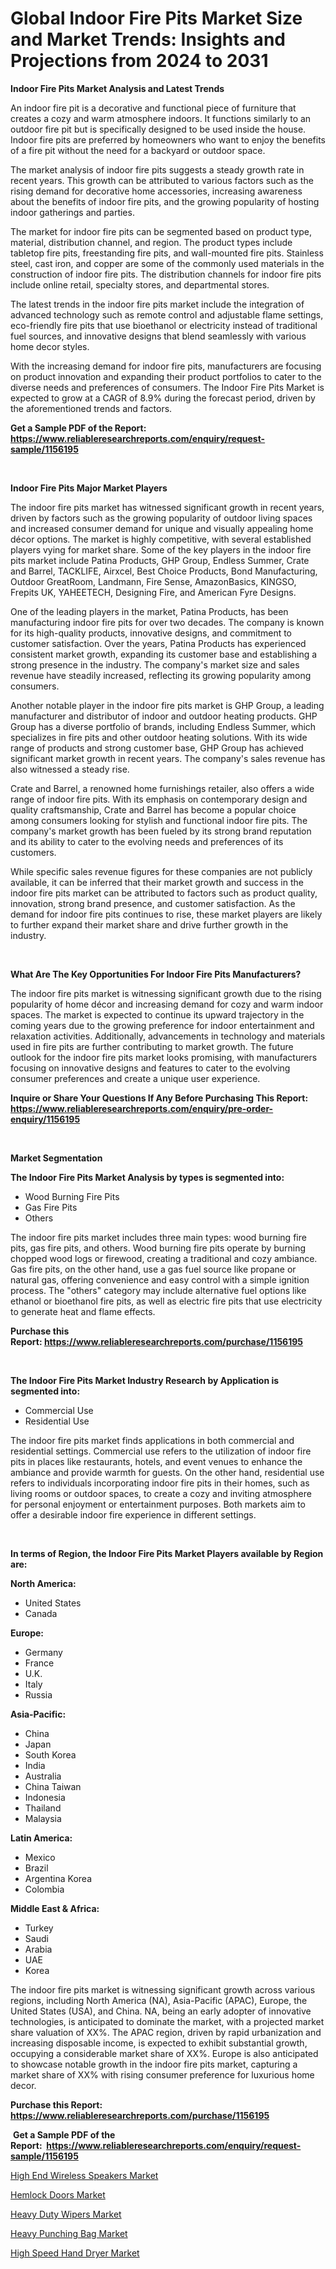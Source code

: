 <p><h1>Global Indoor Fire Pits Market Size and Market Trends: Insights and Projections from 2024 to 2031</h1></p><p><strong>Indoor Fire Pits Market Analysis and Latest Trends</strong></p>
<p><p>An indoor fire pit is a decorative and functional piece of furniture that creates a cozy and warm atmosphere indoors. It functions similarly to an outdoor fire pit but is specifically designed to be used inside the house. Indoor fire pits are preferred by homeowners who want to enjoy the benefits of a fire pit without the need for a backyard or outdoor space.</p><p>The market analysis of indoor fire pits suggests a steady growth rate in recent years. This growth can be attributed to various factors such as the rising demand for decorative home accessories, increasing awareness about the benefits of indoor fire pits, and the growing popularity of hosting indoor gatherings and parties.</p><p>The market for indoor fire pits can be segmented based on product type, material, distribution channel, and region. The product types include tabletop fire pits, freestanding fire pits, and wall-mounted fire pits. Stainless steel, cast iron, and copper are some of the commonly used materials in the construction of indoor fire pits. The distribution channels for indoor fire pits include online retail, specialty stores, and departmental stores.</p><p>The latest trends in the indoor fire pits market include the integration of advanced technology such as remote control and adjustable flame settings, eco-friendly fire pits that use bioethanol or electricity instead of traditional fuel sources, and innovative designs that blend seamlessly with various home decor styles.</p><p>With the increasing demand for indoor fire pits, manufacturers are focusing on product innovation and expanding their product portfolios to cater to the diverse needs and preferences of consumers. The Indoor Fire Pits Market is expected to grow at a CAGR of 8.9% during the forecast period, driven by the aforementioned trends and factors.</p></p>
<p><strong>Get a Sample PDF of the Report:&nbsp; <a href="https://www.reliableresearchreports.com/enquiry/request-sample/1156195">https://www.reliableresearchreports.com/enquiry/request-sample/1156195</a></strong></p>
<p>&nbsp;</p>
<p><strong>Indoor Fire Pits Major Market Players</strong></p>
<p><p>The indoor fire pits market has witnessed significant growth in recent years, driven by factors such as the growing popularity of outdoor living spaces and increased consumer demand for unique and visually appealing home décor options. The market is highly competitive, with several established players vying for market share. Some of the key players in the indoor fire pits market include Patina Products, GHP Group, Endless Summer, Crate and Barrel, TACKLIFE, Airxcel, Best Choice Products, Bond Manufacturing, Outdoor GreatRoom, Landmann, Fire Sense, AmazonBasics, KINGSO, Frepits UK, YAHEETECH, Designing Fire, and American Fyre Designs. </p><p>One of the leading players in the market, Patina Products, has been manufacturing indoor fire pits for over two decades. The company is known for its high-quality products, innovative designs, and commitment to customer satisfaction. Over the years, Patina Products has experienced consistent market growth, expanding its customer base and establishing a strong presence in the industry. The company's market size and sales revenue have steadily increased, reflecting its growing popularity among consumers.</p><p>Another notable player in the indoor fire pits market is GHP Group, a leading manufacturer and distributor of indoor and outdoor heating products. GHP Group has a diverse portfolio of brands, including Endless Summer, which specializes in fire pits and other outdoor heating solutions. With its wide range of products and strong customer base, GHP Group has achieved significant market growth in recent years. The company's sales revenue has also witnessed a steady rise.</p><p>Crate and Barrel, a renowned home furnishings retailer, also offers a wide range of indoor fire pits. With its emphasis on contemporary design and quality craftsmanship, Crate and Barrel has become a popular choice among consumers looking for stylish and functional indoor fire pits. The company's market growth has been fueled by its strong brand reputation and its ability to cater to the evolving needs and preferences of its customers.</p><p>While specific sales revenue figures for these companies are not publicly available, it can be inferred that their market growth and success in the indoor fire pits market can be attributed to factors such as product quality, innovation, strong brand presence, and customer satisfaction. As the demand for indoor fire pits continues to rise, these market players are likely to further expand their market share and drive further growth in the industry.</p></p>
<p>&nbsp;</p>
<p><strong>What Are The Key Opportunities For Indoor Fire Pits Manufacturers?</strong></p>
<p><p>The indoor fire pits market is witnessing significant growth due to the rising popularity of home décor and increasing demand for cozy and warm indoor spaces. The market is expected to continue its upward trajectory in the coming years due to the growing preference for indoor entertainment and relaxation activities. Additionally, advancements in technology and materials used in fire pits are further contributing to market growth. The future outlook for the indoor fire pits market looks promising, with manufacturers focusing on innovative designs and features to cater to the evolving consumer preferences and create a unique user experience.</p></p>
<p><strong>Inquire or Share Your Questions If Any Before Purchasing This Report: <a href="https://www.reliableresearchreports.com/enquiry/pre-order-enquiry/1156195">https://www.reliableresearchreports.com/enquiry/pre-order-enquiry/1156195</a></strong></p>
<p>&nbsp;</p>
<p><strong>Market Segmentation</strong></p>
<p><strong>The Indoor Fire Pits Market Analysis by types is segmented into:</strong></p>
<p><ul><li>Wood Burning Fire Pits</li><li>Gas Fire Pits</li><li>Others</li></ul></p>
<p><p>The indoor fire pits market includes three main types: wood burning fire pits, gas fire pits, and others. Wood burning fire pits operate by burning chopped wood logs or firewood, creating a traditional and cozy ambiance. Gas fire pits, on the other hand, use a gas fuel source like propane or natural gas, offering convenience and easy control with a simple ignition process. The "others" category may include alternative fuel options like ethanol or bioethanol fire pits, as well as electric fire pits that use electricity to generate heat and flame effects.</p></p>
<p><strong>Purchase this Report:&nbsp;<a href="https://www.reliableresearchreports.com/purchase/1156195">https://www.reliableresearchreports.com/purchase/1156195</a></strong></p>
<p>&nbsp;</p>
<p><strong>The Indoor Fire Pits Market Industry Research by Application is segmented into:</strong></p>
<p><ul><li>Commercial Use</li><li>Residential Use</li></ul></p>
<p><p>The indoor fire pits market finds applications in both commercial and residential settings. Commercial use refers to the utilization of indoor fire pits in places like restaurants, hotels, and event venues to enhance the ambiance and provide warmth for guests. On the other hand, residential use refers to individuals incorporating indoor fire pits in their homes, such as living rooms or outdoor spaces, to create a cozy and inviting atmosphere for personal enjoyment or entertainment purposes. Both markets aim to offer a desirable indoor fire experience in different settings.</p></p>
<p>&nbsp;</p>
<p><strong>In terms of Region, the Indoor Fire Pits Market Players available by Region are:</strong></p>
<p>
    <p> <strong> North America: </strong>
        <ul>
            <li>United States</li>
            <li>Canada</li>
        </ul>
        </p> 
    <p> <strong> Europe: </strong>
        <ul>
            <li>Germany</li>
            <li>France</li>
            <li>U.K.</li>
            <li>Italy</li>
            <li>Russia</li>
        </ul>
        </p> 
    <p> <strong> Asia-Pacific: </strong>
        <ul>
            <li>China</li>
            <li>Japan</li>
            <li>South Korea</li>
            <li>India</li>
            <li>Australia</li>
            <li>China Taiwan</li>
            <li>Indonesia</li>
            <li>Thailand</li>
            <li>Malaysia</li>
        </ul>
        </p> 
    <p> <strong> Latin America: </strong>
        <ul>
            <li>Mexico</li>
            <li>Brazil</li>
            <li>Argentina Korea</li>
            <li>Colombia</li>
        </ul>
        </p> 
    <p> <strong> Middle East & Africa: </strong>
        <ul>
            <li>Turkey</li>
            <li>Saudi</li>
            <li>Arabia</li>
            <li>UAE</li>
            <li>Korea</li>
        </ul>
    </p>
    </p>
<p><p>The indoor fire pits market is witnessing significant growth across various regions, including North America (NA), Asia-Pacific (APAC), Europe, the United States (USA), and China. NA, being an early adopter of innovative technologies, is anticipated to dominate the market, with a projected market share valuation of XX%. The APAC region, driven by rapid urbanization and increasing disposable income, is expected to exhibit substantial growth, occupying a considerable market share of XX%. Europe is also anticipated to showcase notable growth in the indoor fire pits market, capturing a market share of XX% with rising consumer preference for luxurious home decor.</p></p>
<p><strong>Purchase this Report: <a href="https://www.reliableresearchreports.com/purchase/1156195">https://www.reliableresearchreports.com/purchase/1156195</a></strong></p>
<p>&nbsp;<strong>Get a Sample PDF of the Report:&nbsp;&nbsp;<a href="https://www.reliableresearchreports.com/enquiry/request-sample/1156195">https://www.reliableresearchreports.com/enquiry/request-sample/1156195</a></strong></p>
<p><strong></strong></p>
<p><p><a href="https://github.com/dringals/Market-Research-Report-List-1/blob/main/high-end-wireless-speakers-market.md">High End Wireless Speakers Market</a></p><p><a href="https://github.com/Paul14Anderson63/Market-Research-Report-List-1/blob/main/hemlock-doors-market.md">Hemlock Doors Market</a></p><p><a href="https://github.com/aashishrp02/Market-Research-Report-List-1/blob/main/heavy-duty-wipers-market.md">Heavy Duty Wipers Market</a></p><p><a href="https://github.com/aasishrp01/Market-Research-Report-List-1/blob/main/heavy-punching-bag-market.md">Heavy Punching Bag Market</a></p><p><a href="https://github.com/tamvrosiya/Market-Research-Report-List-1/blob/main/high-speed-hand-dryer-market.md">High Speed Hand Dryer Market</a></p></p>